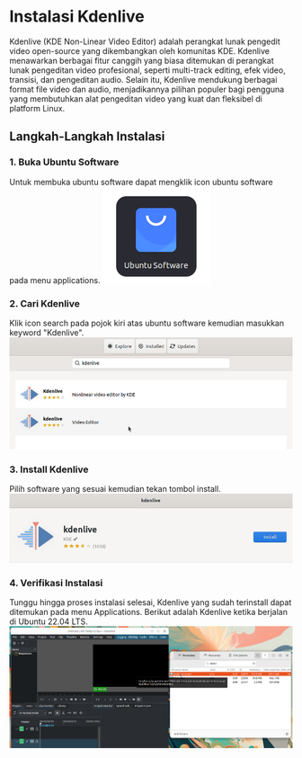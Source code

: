# Instalasi Kdenlive
Kdenlive (KDE Non-Linear Video Editor) adalah perangkat lunak pengedit video open-source yang dikembangkan oleh komunitas KDE. Kdenlive menawarkan berbagai fitur canggih yang biasa ditemukan di perangkat lunak pengeditan video profesional, seperti multi-track editing, efek video, transisi, dan pengeditan audio. Selain itu, Kdenlive mendukung berbagai format file video dan audio, menjadikannya pilihan populer bagi pengguna yang membutuhkan alat pengeditan video yang kuat dan fleksibel di platform Linux.
## Langkah-Langkah Instalasi
### 1. Buka Ubuntu Software
Untuk membuka ubuntu software dapat mengklik icon ubuntu software pada menu applications.
![icon](img/icon_ubuntu_software_small.png)

### 2. Cari Kdenlive
Klik icon search pada pojok kiri atas ubuntu software kemudian masukkan keyword "Kdenlive".
![icon](img/kdenlive_search.png)


### 3. Install Kdenlive
Pilih software yang sesuai kemudian tekan tombol install.
![icon](img/kdenlive_install.png)


### 4. Verifikasi Instalasi
Tunggu hingga proses instalasi selesai, Kdenlive yang sudah terinstall dapat ditemukan pada menu Applications.
Berikut adalah Kdenlive ketika berjalan di Ubuntu 22.04 LTS.
![icon](img/kdenlive_run.png)

